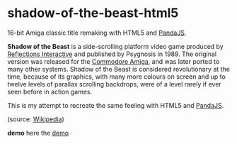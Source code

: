 # shadow-of-the-beast-html5

16-bit Amiga classic title remaking with HTML5 and [PandaJS](http://www.pandajs.net/).

**Shadow of the Beast** is a side-scrolling platform video game produced by [Reflections Interactive](https://en.wikipedia.org/wiki/Ubisoft_Reflections) and published by Psygnosis in 1989. The original version was released for the [Commodore Amiga](https://en.wikipedia.org/wiki/Commodore_Amiga), and was later ported to many other systems. Shadow of the Beast is considered revolutionary at the time, because of its graphics, with many more colours on screen and up to twelve levels of parallax scrolling backdrops, were of a level rarely if ever seen before in action games. 

This is my attempt to recreate the same feeling with HTML5 and [PandaJS](http://www.pandajs.net/).

(source: [Wikipedia](https://en.wikipedia.org/wiki/Shadow_of_the_Beast))

**demo**
here the [demo](http://spleennooname.github.io/shadow-of-the-beast-html5/)
